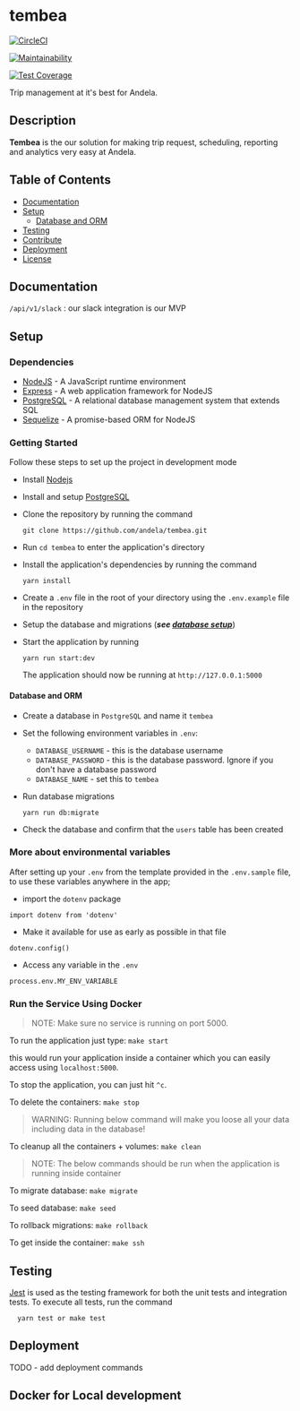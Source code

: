# tembea

[![CircleCI](https://circleci.com/gh/andela/tembea.svg?style=svg)](https://circleci.com/gh/andela/tembea)

[![Maintainability](https://api.codeclimate.com/v1/badges/2c9375e12e9652a7ec9f/maintainability)](https://codeclimate.com/repos/5bf472b3752a29565a00c791/maintainability)

[![Test Coverage](https://api.codeclimate.com/v1/badges/2c9375e12e9652a7ec9f/test_coverage)](https://codeclimate.com/repos/5bf472b3752a29565a00c791/test_coverage)

Trip management at it's best for Andela.

## Description

**Tembea** is the our solution for making trip request, scheduling, reporting and analytics very easy at Andela.

## Table of Contents

- [Documentation](#documentation)
- [Setup](#setup)
  - [Database and ORM](#database-and-orm)
- [Testing](#testing)
- [Contribute](#contribute)
- [Deployment](#deployment)
- [License](#license)

## Documentation

`/api/v1/slack` : our slack integration is our MVP

## Setup

### Dependencies

- [NodeJS](https://github.com/nodejs/node) - A JavaScript runtime environment
- [Express](https://github.com/expressjs/express) - A web application framework for NodeJS
- [PostgreSQL](https://github.com/postgres/postgres) - A relational database management system that extends SQL
- [Sequelize](https://github.com/sequelize/sequelize) - A promise-based ORM for NodeJS

### Getting Started

Follow these steps to set up the project in development mode

- Install [Nodejs](https://nodejs.org/en/download/)
- Install and setup [PostgreSQL](https://www.postgresql.org/)
- Clone the repository by running the command

  ```[bash]
  git clone https://github.com/andela/tembea.git
  ```

- Run `cd tembea` to enter the application's directory
- Install the application's dependencies by running the command
  ```
  yarn install
  ```
- Create a `.env` file in the root of your directory using the `.env.example` file in the repository
- Setup the database and migrations (**_see [database setup](#database-and-orm, 'setting up database')_**)
- Start the application by running
  ```
  yarn run start:dev
  ```
  The application should now be running at `http://127.0.0.1:5000`

#### Database and ORM

- Create a database in `PostgreSQL` and name it `tembea`
- Set the following environment variables in `.env`:

  - `DATABASE_USERNAME` - this is the database username
  - `DATABASE_PASSWORD` - this is the database password. Ignore if you don't have a database password
  - `DATABASE_NAME` - set this to `tembea`

- Run database migrations
  ```
  yarn run db:migrate
  ```
- Check the database and confirm that the `users` table has been created

### More about environmental variables

After setting up your `.env` from the template provided in the `.env.sample` file,
to use these variables anywhere in the app;

- import the `dotenv` package

```[js]
import dotenv from 'dotenv'
```

- Make it available for use as early as possible in that file

```[js]
dotenv.config()
```

- Access any variable in the `.env`

```[js]
process.env.MY_ENV_VARIABLE
```

### Run the Service Using Docker

> NOTE: Make sure no service is running on port 5000.

To run the application just type: `make start`

this would run your application inside a container which you can easily access using `localhost:5000`.

To stop the application, you can just hit `^c`.

To delete the containers: `make stop`

> WARNING: Running below command will make you loose all your data including data in the database!

To cleanup all the containers + volumes: `make clean`

> NOTE: The below commands should be run when the application is running inside container

To migrate database: `make migrate`

To seed database: `make seed`

To rollback migrations: `make rollback`

To get inside the container: `make ssh`

## Testing

[Jest](https://jestjs.io) is used as the testing framework for both the unit tests and integration tests.
To execute all tests, run the command

```
  yarn test or make test
```

## Deployment

TODO - add deployment commands

## Docker for Local development
